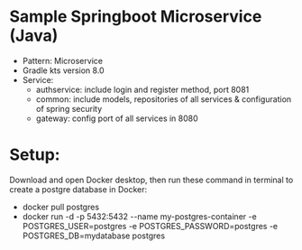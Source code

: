# Sample Springboot Microservice (Java)
- Pattern: Microservice
- Gradle kts version 8.0
- Service:
  * authservice: include login and register method, port 8081
  * common: include models, repositories of all services & configuration of spring security
  * gateway: config port of all services in 8080
# Setup:
Download and open Docker desktop, then run these command in terminal to create a postgre database in Docker:
  * docker pull postgres
  * docker run -d -p 5432:5432 --name my-postgres-container -e POSTGRES_USER=postgres -e POSTGRES_PASSWORD=postgres -e POSTGRES_DB=mydatabase postgres
  
    



